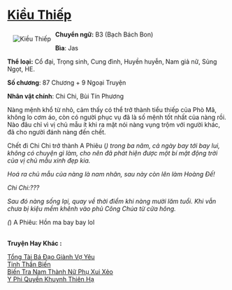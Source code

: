 <a href="https://utruyen.com/kieu-thiep/15782/" title="Kiều Thiếp"><h1>Kiều Thiếp</h1></a><div style="display:table"><img align="right" style="float: left; padding: 10px;" src="https://utruyen.com/images/story/200x260/kieu-thiep.jpg" alt="Kiều Thiếp"><b>Chuyển ngữ:</b> B3 (Bạch Bách Bon)<p></p><b>Bìa</b>: Jas<p></p><b>Thể loại:</b> Cổ đại, Trọng sinh, Cung đình, Huyền huyễn, Nam giả nữ, Sủng Ngọt, HE.<p></p><b>Số chương</b>: 87 Chương + 9 Ngoại Truyện<p></p><b>Nhân vật chính</b>: Chi Chi, Bùi Tín Phương<p></p>Nàng mệnh khổ từ nhỏ, cảm thấy có thể trở thành tiểu thiếp của Phò Mã, không lo cơm áo, còn có người phục vụ đã là số mệnh tốt nhất của nàng rồi. Nào đâu chỉ vì vị chủ mẫu ít khi ra mặt nói nàng vụng trộm với người khác, đã cho người đánh nàng đến chết.<p></p>Chết đi Chi Chi trở thành A Phiêu (*) trong ba năm, cả ngày bay tới bay lui, không có chuyện gì làm, cho nên đã phát hiện được một bí mật động trời của vị chủ mẫu xinh đẹp kia.<p></p>Hoá ra chủ mẫu của nàng là nam nhân, sau này còn lên làm Hoàng Đế!<p></p>Chi Chi:???<p></p>Sau đó nàng sống lại, quay về thời điểm khi nàng mười lăm tuổi. Khi vẫn chưa bị kiệu mềm khênh vào phủ Công Chúa từ cửa hông.<p></p>(*) A Phiêu: Hồn ma bay bay lol</div><p><br><b>Truyện Hay Khác :</b></p><a href="https://utruyen.com/tong-tai-ba-dao-gianh-vo-yeu/19171/" alt="Tổng Tài Bá Đạo Giành Vợ Yêu">Tổng Tài Bá Đạo Giành Vợ Yêu</a><br/><a href="https://github.com/quanluxury/truyenhot/tree/master/truyenhay/331/" alt="Tinh Thần Biến">Tinh Thần Biến</a><br/><a href="https://truyenngontinhay.wordpress.com/2019/10/03/bien-tra-nam-thanh-nu-phu-xui-xeo/" alt="Biến Tra Nam Thành Nữ Phụ Xui Xẻo">Biến Tra Nam Thành Nữ Phụ Xui Xẻo</a><br/><a href="https://github.com/quanluxury/ngontinhhot/tree/master/truyenhay/17612/" alt="Y Phi Quyền Khuynh Thiên Hạ">Y Phi Quyền Khuynh Thiên Hạ</a><br/>